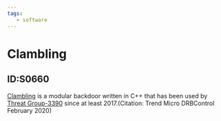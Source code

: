 ```yaml
---
tags:
   - software
---
```

# Clambling
## ID:S0660
[Clambling](software/S0660) is a modular backdoor written in C++ that has been used by [Threat Group-3390](groups/G0027) since at least 2017.(Citation: Trend Micro DRBControl February 2020)
